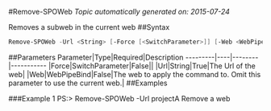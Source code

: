 #Remove-SPOWeb
*Topic automatically generated on: 2015-07-24*

Removes a subweb in the current web
##Syntax
```powershell
Remove-SPOWeb -Url <String> [-Force [<SwitchParameter>]] [-Web <WebPipeBind>]
```


##Parameters
Parameter|Type|Required|Description
---------|----|--------|-----------
|Force|SwitchParameter|False||
|Url|String|True|The Url of the web|
|Web|WebPipeBind|False|The web to apply the command to. Omit this parameter to use the current web.|
##Examples

###Example 1
    PS:> Remove-SPOWeb -Url projectA
Remove a web
<!-- Ref: C6660CDE893236DADFC3A598B0F6FDCC -->